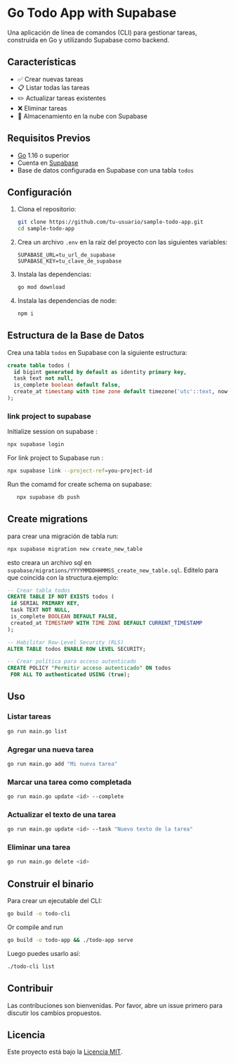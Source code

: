 # Go Todo App with Supabase

Una aplicación de línea de comandos (CLI) para gestionar tareas, construida en Go y utilizando Supabase como backend.

## Características

- ✅ Crear nuevas tareas
- 📋 Listar todas las tareas
- ✏️ Actualizar tareas existentes
- ❌ Eliminar tareas
- 💾 Almacenamiento en la nube con Supabase

## Requisitos Previos

- [Go](https://golang.org/dl/) 1.16 o superior
- Cuenta en [Supabase](https://supabase.com/)
- Base de datos configurada en Supabase con una tabla `todos`

## Configuración

1. Clona el repositorio:
   ```bash
   git clone https://github.com/tu-usuario/sample-todo-app.git
   cd sample-todo-app
   ```

2. Crea un archivo `.env` en la raíz del proyecto con las siguientes variables:
   ```
   SUPABASE_URL=tu_url_de_supabase
   SUPABASE_KEY=tu_clave_de_supabase
   ```

3. Instala las dependencias:
   ```bash
   go mod download
   ```
4. Instala las dependencias de node:
   ```bash
   npm i
   ```

## Estructura de la Base de Datos

Crea una tabla `todos` en Supabase con la siguiente estructura:

```sql
create table todos (
  id bigint generated by default as identity primary key,
  task text not null,
  is_complete boolean default false,
  create_at timestamp with time zone default timezone('utc'::text, now()) not null
);
```

### link project to supabase

Initialize session on supabase :

   ```bash
   npx supabase login
   ```

For link project to Supabase run :
   ```bash
   npx supabase link --project-ref=you-project-id
   ```

Run the comamd for create schema on supabase:
```bash
   npx supabase db push
```

## Create migrations

para crear una migración de tabla run:
   ```bash
   npx supabase migration new create_new_table
   ```
esto creara un archivo sql en `supabase/migrations/YYYYMMDDHHMMSS_create_new_table.sql`. Editelo para que coincida con la structura.ejemplo:
   ```sql
   -- Crear tabla todos
CREATE TABLE IF NOT EXISTS todos (
    id SERIAL PRIMARY KEY,
    task TEXT NOT NULL,
    is_complete BOOLEAN DEFAULT FALSE,
    created_at TIMESTAMP WITH TIME ZONE DEFAULT CURRENT_TIMESTAMP
);

-- Habilitar Row-Level Security (RLS)
ALTER TABLE todos ENABLE ROW LEVEL SECURITY;

-- Crear política para acceso autenticado
CREATE POLICY "Permitir acceso autenticado" ON todos
    FOR ALL TO authenticated USING (true);
   ```

## Uso

### Listar tareas
```bash
go run main.go list
```

### Agregar una nueva tarea
```bash
go run main.go add "Mi nueva tarea"
```

### Marcar una tarea como completada
```bash
go run main.go update <id> --complete
```

### Actualizar el texto de una tarea
```bash
go run main.go update <id> --task "Nuevo texto de la tarea"
```

### Eliminar una tarea
```bash
go run main.go delete <id>
```

## Construir el binario

Para crear un ejecutable del CLI:

```bash
go build -o todo-cli
```
Or compile and run 
```bash
go build -o todo-app && ./todo-app serve
```

Luego puedes usarlo así:

```bash
./todo-cli list
```

## Contribuir

Las contribuciones son bienvenidas. Por favor, abre un issue primero para discutir los cambios propuestos.

## Licencia

Este proyecto está bajo la [Licencia MIT](LICENSE).
